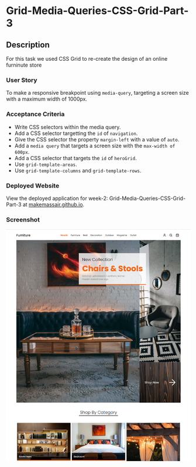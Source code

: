 # Grid-Media-Queries-CSS-Grid-Part-3

## Description

For this task we used CSS Grid to re-create the design of an online furninute store

### User Story

To make a responsive breakpoint using `media-query`, targeting a screen size with a maximum width of 1000px.

### Acceptance Criteria

* Write CSS selectors within the media query.
* Add a CSS selector targetting the `id` of `navigation`.
* Give the CSS selector the property `margin-left` with a value of `auto`.
* Add a `media query` that targets a screen size with the `max-width of 600px`.
* Add a CSS selector that targets the `id` of `heroGrid`.
* Use `grid-template-areas`.
* Use `grid-template-columns` and `grid-template-rows`.

### Deployed Website

View the deployed application for week-2: Grid-Media-Queries-CSS-Grid-Part-3 at [makemassair.github.io](https://makemassair.github.io/Grid-Media-Queries-CSS-Grid-Part-3/).

### Screenshot

![image](images/screenshot.jpg)
